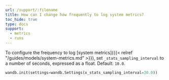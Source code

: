 ```yaml
---
url: /support/:filename
title: How can I change how frequently to log system metrics?
toc_hide: true
type: docs
support:
  - metrics
  - runs
---
```


To configure the frequency to log [system metrics]({{< relref "/guides/models/system-metrics.md" >}}), set `_stats_sampling_interval` to a number of seconds, expressed as a float. Default: `10.0`.

```python
wandb.init(settings=wandb.Settings(x_stats_sampling_interval=30.0))
```